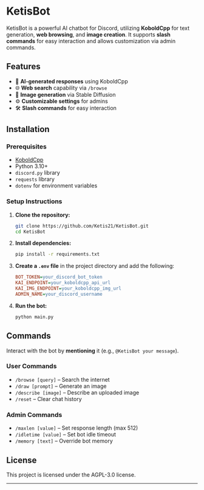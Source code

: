 # KetisBot

KetisBot is a powerful AI chatbot for Discord, utilizing **KoboldCpp** for text generation, **web browsing**, and **image creation**. It supports **slash commands** for easy interaction and allows customization via admin commands.

## Features

- 🤖 **AI-generated responses** using KoboldCpp
- 🌐 **Web search** capability via `/browse`
- 🎨 **Image generation** via Stable Diffusion
- ⚙️ **Customizable settings** for admins
- 🛠 **Slash commands** for easy interaction

## Installation

### Prerequisites

- [KoboldCpp](https://github.com/LostRuins/koboldcpp)
- Python 3.10+
- `discord.py` library
- `requests` library
- `dotenv` for environment variables

### Setup Instructions

1. **Clone the repository:**
   ```sh
   git clone https://github.com/Ketis21/KetisBot.git
   cd KetisBot
   ```
2. **Install dependencies:**
   ```sh
   pip install -r requirements.txt
   ```
3. **Create a ****`.env`**** file** in the project directory and add the following:
   ```ini
   BOT_TOKEN=your_discord_bot_token
   KAI_ENDPOINT=your_koboldcpp_api_url
   KAI_IMG_ENDPOINT=your_koboldcpp_img_url
   ADMIN_NAME=your_discord_username
   ```
4. **Run the bot:**
   ```sh
   python main.py
   ```

## Commands

Interact with the bot by **mentioning** it (e.g., `@KetisBot your message`).

### User Commands

- `/browse [query]` – Search the internet
- `/draw [prompt]` – Generate an image
- `/describe [image]` – Describe an uploaded image
- `/reset` – Clear chat history

### Admin Commands

- `/maxlen [value]` – Set response length (max 512)
- `/idletime [value]` – Set bot idle timeout
- `/memory [text]` – Override bot memory

## License

This project is licensed under the AGPL-3.0 license.

---
